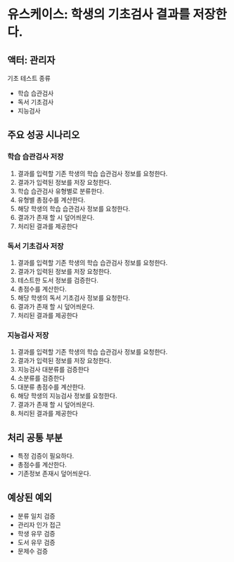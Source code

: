 # 유스케이스: 학생의 기초검사 결과를 저장한다.

## 액터: 관리자

<label> 기초 테스트 종류</label>
<ul>
    <li>학습 습관검사</li>
    <li>독서 기초검사</li>
    <li>지능검사</li>
</ul>

## 주요 성공 시나리오

<body>
    <h3> 학습 습관검사 저장</h3>
        <ol>
            <li>결과를 입력할 기존 학생의 학습 습관검사 정보를 요청한다.</li>
            <li>결과가 입력된 정보를 저장 요청한다.</li>
            <li>학습 습관검사 유형별로 분류한다.</li>
            <li>유형별 총점수를 계산한다.</li>
            <li>해당 학생의 학습 습관검사 정보를 요청한다.</li>
            <li>결과가 존재 할 시 덮어씌운다.</li>
            <li>처리된 결과를 제공한다</li>
        </ol>
    <h3> 독서 기초검사 저장</h3>
        <ol>
            <li>결과를 입력할 기존 학생의 학습 습관검사 정보를 요청한다.</li>
            <li>결과가 입력된 정보를 저장 요청한다.</li>
            <li>테스트한 도서 정보를 검증한다.</li>
            <li>총점수를 계산한다.</li>
            <li>해당 학생의 독서 기초검사 정보를 요청한다.</li>
            <li>결과가 존재 할 시 덮어씌운다.</li>
            <li>처리된 결과를 제공한다</li>
        </ol>
    <h3> 지능검사 저장</h3>
        <ol>
            <li>결과를 입력할 기존 학생의 학습 습관검사 정보를 요청한다.</li>
            <li>결과가 입력된 정보를 저장 요청한다.</li>
            <li>지능검사 대분류를 검증한다</li>
            <li>소분류를 검증한다</li>
            <li>대분류 총점수를 계산한다.</li>
            <li>해당 학생의 지능검사 정보를 요청한다.</li>
            <li>결과가 존재 할 시 덮어씌운다.</li>
            <li>처리된 결과를 제공한다</li>
        </ol>
    <h2>처리 공통 부분</h2>
        <ul>
            <li>특정 검증이 필요하다.</li>
            <li>총점수를 계산한다.</li>
            <li>기존정보 존재시 덮어씌운다.</li>
        </ul>
     <h2>예상된 예외</h2>
        <ul>
            <li>분류 일치 검증</li>
            <li>관리자 인가 접근</li>
            <li>학생 유무 검증</li>
            <li>도서 유무 검증</li>
            <li>문제수 검증</li>
        </ul>
</body>